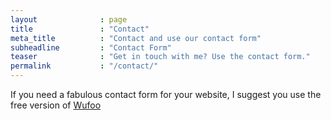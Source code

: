 ```yaml
---
layout              : page
title               : "Contact"
meta_title          : "Contact and use our contact form"
subheadline         : "Contact Form"
teaser              : "Get in touch with me? Use the contact form."
permalink           : "/contact/"
---
```


If you need a fabulous contact form for your website, I suggest you use the free version of [Wufoo](http://www.wufoo.com/)